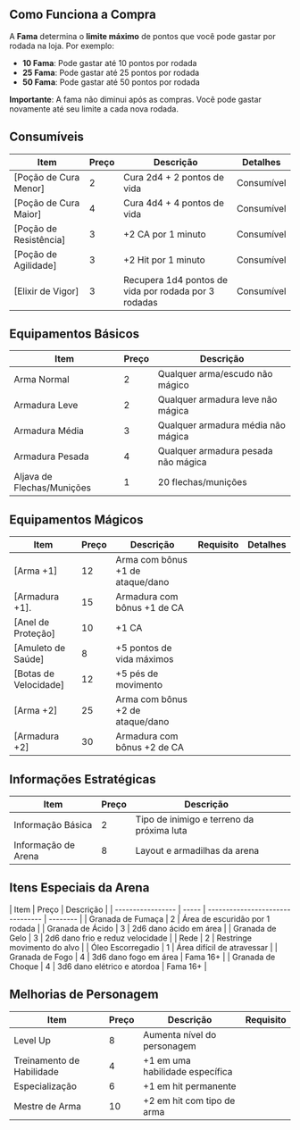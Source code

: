 ## Como Funciona a Compra

A **Fama** determina o **limite máximo** de pontos que você pode gastar por rodada na loja. Por exemplo:

- **10 Fama**: Pode gastar até 10 pontos por rodada
- **25 Fama**: Pode gastar até 25 pontos por rodada
- **50 Fama**: Pode gastar até 50 pontos por rodada

**Importante**: A fama não diminui após as compras. Você pode gastar novamente até seu limite a cada nova rodada.

## Consumíveis

| Item                                                                             | Preço | Descrição                                            | Detalhes   |
| ------------------------------------------------------------ | ----- | ---------------------------------------------------- | ---------- |
| [Poção de Cura Menor]                                        | 2     | Cura 2d4 + 2 pontos de vida                          | Consumível |
| [Poção de Cura Maior]                                        | 4     | Cura 4d4 + 4 pontos de vida                          | Consumível |
| [Poção de Resistência]                                       | 3     | +2 CA por 1 minuto                                   | Consumível |
| [Poção de Agilidade]                                         | 3     | +2 Hit por 1 minuto                                  | Consumível |
| [Elixir de Vigor]                                            | 3     | Recupera 1d4 pontos de vida por rodada por 3 rodadas | Consumível |

## Equipamentos Básicos

| Item                       | Preço | Descrição                           |
| -------------------------- | ----- | ----------------------------------- |
| Arma Normal                | 2     | Qualquer arma/escudo não mágico     |
| Armadura Leve              | 2     | Qualquer armadura leve não mágica   |
| Armadura Média             | 3     | Qualquer armadura média não mágica  |
| Armadura Pesada            | 4     | Qualquer armadura pesada não mágica |
| Aljava de Flechas/Munições | 1     | 20 flechas/munições                 |

## Equipamentos Mágicos

| Item                                                         | Preço | Descrição                        | Requisito | Detalhes |
| ------------------------------------------------------------ | ----- | -------------------------------- | --------- | -------- |
| [Arma +1]                                                    | 12    | Arma com bônus +1 de ataque/dano | 
| [Armadura +1].                                               | 15    | Armadura com bônus +1 de CA      | 
| [Anel de Proteção]                                           | 10    | +1 CA                            | 
| [Amuleto de Saúde]                                           | 8     | +5 pontos de vida máximos        | 
| [Botas de Velocidade]                                        | 12    | +5 pés de movimento              | 
| [Arma +2]                                                    | 25    | Arma com bônus +2 de ataque/dano | 
| [Armadura +2]                                                | 30    | Armadura com bônus +2 de CA      | 

## Informações Estratégicas

| Item                | Preço | Descrição                                 |     |
| ------------------- | ----- | ----------------------------------------- | --- |
| Informação Básica   | 2     | Tipo de inimigo e terreno da próxima luta |     |
| Informação de Arena | 8     | Layout e armadilhas da arena              |     |

## Itens Especiais da Arena

| Item              | Preço | Descrição                        |
| ----------------- | ----- | -------------------------------- | -------- |
| Granada de Fumaça | 2     | Área de escuridão por 1 rodada   |
| Granada de Ácido  | 3     | 2d6 dano ácido em área           |
| Granada de Gelo   | 3     | 2d6 dano frio e reduz velocidade |
| Rede              | 2     | Restringe movimento do alvo      |
| Óleo Escorregadio | 1     | Área difícil de atravessar       |
| Granada de Fogo   | 4     | 3d6 dano fogo em área            | Fama 16+ |
| Granada de Choque | 4     | 3d6 dano elétrico e atordoa      | Fama 16+ |

## Melhorias de Personagem

| Item                      | Preço | Descrição                       | Requisito |
| ------------------------- | ----- | ------------------------------- | --------- |
| Level Up                  | 8     | Aumenta nível do personagem     |           |
| Treinamento de Habilidade | 4     | +1 em uma habilidade específica |           |
| Especialização            | 6     | +1 em hit permanente            |           |
| Mestre de Arma            | 10    | +2 em hit com tipo de arma      |           |